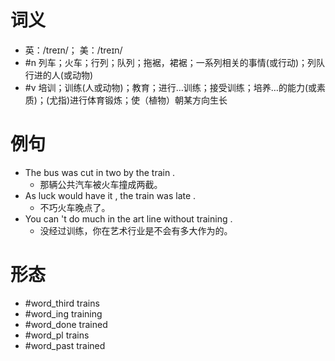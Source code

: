 # 词义
- 英：/treɪn/； 美：/treɪn/
- #n 列车；火车；行列；队列；拖裾，裙裾；一系列相关的事情(或行动)；列队行进的人(或动物)
- #v 培训；训练(人或动物)；教育；进行…训练；接受训练；培养…的能力(或素质)；(尤指)进行体育锻炼；使（植物）朝某方向生长
# 例句
- The bus was cut in two by the train .
	- 那辆公共汽车被火车撞成两截。
- As luck would have it , the train was late .
	- 不巧火车晚点了。
- You can 't do much in the art line without training .
	- 没经过训练，你在艺术行业是不会有多大作为的。
# 形态
- #word_third trains
- #word_ing training
- #word_done trained
- #word_pl trains
- #word_past trained
